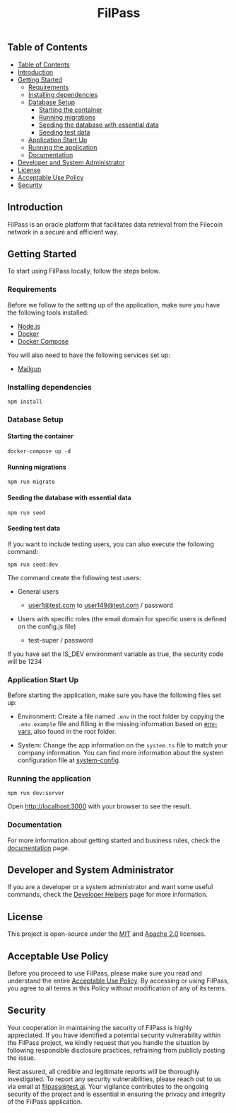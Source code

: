 <h1 align="center">FilPass</h1>

<p align="center">
  <a aria-label="License" href="#license">
    <img alt="" src="https://img.shields.io/badge/MIT--Apache_2.0-%23034130?style=for-the-badge&label=LICENSE&labelColor=000000">
  </a>
</p>

## Table of Contents

- [Table of Contents](#table-of-contents)
- [Introduction](#introduction)
- [Getting Started](#getting-started)
  - [Requirements](#requirements)
  - [Installing dependencies](#installing-dependencies)
  - [Database Setup](#database-setup)
    - [Starting the container](#starting-the-container)
    - [Running migrations](#running-migrations)
    - [Seeding the database with essential data](#seeding-the-database-with-essential-data)
    - [Seeding test data](#seeding-test-data)
  - [Application Start Up](#application-start-up)
  - [Running the application](#running-the-application)
  - [Documentation](#documentation)
- [Developer and System Administrator](#developer-and-system-administrator)
- [License](#license)
- [Acceptable Use Policy](#acceptable-use-policy)
- [Security](#security)

## Introduction

FilPass is an oracle platform that facilitates data retrieval from the Filecoin network in a secure and efficient way.

## Getting Started

To start using FilPass locally, follow the steps below.

### Requirements

Before we follow to the setting up of the application, make sure you have the following tools installed:

- [Node.js](https://nodejs.org/en/)
- [Docker](https://www.docker.com/)
- [Docker Compose](https://docs.docker.com/compose/)

You will also need to have the following services set up:

- [Mailgun](https://www.mailgun.com/)

### Installing dependencies

```shell
npm install
```

### Database Setup

#### Starting the container

```shell
docker-compose up -d
```

#### Running migrations

```shell
npm run migrate
```

#### Seeding the database with essential data

```shell
npm run seed
```

#### Seeding test data

If you want to include testing users, you can also execute the following command:

```shell
npm run seed:dev
```

  The command create the following test users:

  - General users

    - user1@test.com to user149@test.com / password

  - Users with specific roles (the email domain for specific users is defined on the config.js file)

    - test-super / password

  If you have set the IS_DEV environment variable as true, the security code will be 1234


### Application Start Up

Before starting the application, make sure you have the following files set up:

- Environment: Create a file named `.env` in the root folder by copying the `.env.example` file and filling in the missing information based on [env-vars](env-vars.md), also found in the root folder.

- System: Change the app information on the `system.ts` file to match your company information. You can find more information about the system configuration file at [system-config](./docs/system-config.md).

### Running the application

```shell
npm run dev:server
```

Open [http://localhost:3000](http://localhost:3000) with your browser to see the result.

### Documentation

For more information about getting started and business rules, check the [documentation](./documentation/en/documentation.md) page.

## Developer and System Administrator

If you are a developer or a system administrator and want some useful commands, check the [Developer Helpers](developer-helpers.md) page for more information.

## License

This project is open-source under the [MIT](LICENSE-MIT) and [Apache 2.0](LICENSE-APACHE) licenses.

## Acceptable Use Policy

Before you proceed to use FilPass, please make sure you read and understand the entire [Acceptable Use Policy](./docs/acceptable-use-policy.md). By accessing or using FilPass, you agree to all terms in this Policy without modification of any of its terms.

## Security

Your cooperation in maintaining the security of FilPass is highly appreciated. If you have identified a potential security vulnerability within the FilPass project, we kindly request that you handle the situation by following responsible disclosure practices, refraining from publicly posting the issue.

Rest assured, all credible and legitimate reports will be thoroughly investigated. To report any security vulnerabilities, please reach out to us via email at [filpass@test.ai](mailto:filpass@test.ai). Your vigilance contributes to the ongoing security of the project and is essential in ensuring the privacy and integrity of the FilPass application.
